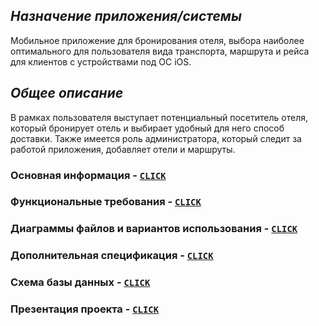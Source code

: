 ##  _**Назначение приложения/системы**_
Мобильное приложение для бронирования отеля, выбора наиболее оптимального для пользователя вида транспорта, маршрута и рейса для клиентов с устройствами под ОС iOS.
## _**Общее описание**_
В рамках пользователя выступает потенциальный посетитель отеля, который бронирует отель и выбирает удобный для него способ доставки. 
Также имеется роль администратора, который следит за работой приложения, добавляет отели и маршруты.


### Основная информация - [`CLICK`](root/index.md)
### Функциональные требования - [`CLICK`](https://github.com/fpmi-tp2022/labrabota10t1-lotp/wiki/Functional-requirements)
### Диаграммы файлов и вариантов использования - [`CLICK`](https://github.com/fpmi-tp2022/labrabota10t1-lotp/wiki/File-and-use-case-diagrams)
### Дополнительная спецификация - [`CLICK`](https://github.com/fpmi-tp2022/labrabota10t1-lotp/wiki/Additional-specification)
### Схема базы данных - [`CLICK`](https://github.com/fpmi-tp2022/labrabota10t1-lotp/wiki/Database-scheme)
### Презентация проекта - [`CLICK`](https://github.com/fpmi-tp2022/labrabota10t1-lotp/wiki/Project-presentation)

